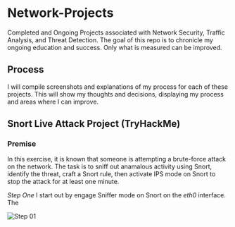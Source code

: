 # Network-Projects
Completed and Ongoing Projects associated with Network Security, Traffic Analysis, and Threat Detection. 
The goal of this repo is to chronicle my ongoing education and success. Only what is measured can be improved.


## Process

I will compile screenshots and explanations of my process for each of these projects. This will show my thoughts and decisions, displaying my process and areas where I can improve.


## Snort Live Attack Project (TryHackMe)
### Premise
In this exercise, it is known that someone is attempting a brute-force attack on the network. The task is to sniff out anamalous activity using Snort, identify the threat, craft a Snort rule, then activate IPS mode on Snort to stop the attack for at least one minute.

*Step One*
I start out by engage Sniffer mode on Snort on the *eth0* interface. The 

![Step 01](https://github.com/user-attachments/assets/fe34493e-cb1b-4958-aac5-985752000bd4)
